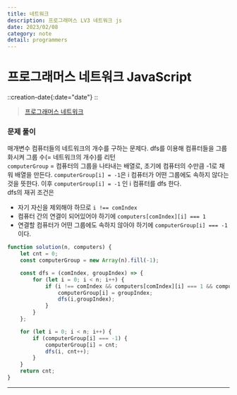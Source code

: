 ```yaml
---
title: 네트워크
description: 프로그래머스 LV3 네트워크 js
date: 2023/02/08
category: note
detail: programmers
---
```


# 프로그래머스 네트워크 JavaScript
::creation-date{:date="date"}
::

> <a href="https://school.programmers.co.kr/learn/courses/30/lessons/43162" target="_blank" class="font-bold">프로그래머스 네트워크</a>

### 문제 풀이
매개변수 컴퓨터들의 네트워크의 개수를 구하는 문제다. dfs를 이용해 컴퓨터들을 그룹화시켜 그룹 수(= 네트워크의 개수)를 리턴  
`computerGroup` = 컴퓨터의 그룹을 나타내는 배열로, 초기에 컴퓨터의 수만큼 -1로 채워 배열을 만든다. `computerGroup[i] = -1`은 i 컴퓨터가 어떤 그룹에도 속하지 않다는 것을 뜻한다. 이후 `computerGroup[i] = -1` 인 i 컴퓨터를 dfs 한다.  
dfs의 재귀 조건은   
- 자기 자신을 제외해야 하므로 `i !== comIndex`
- 컴퓨터 간의 연결이 되어있어야 하기에 `computers[comIndex][i] === 1`
- 연결할 컴퓨터가 어떤 그룹에도 속하지 않아야 하기에 `computerGroup[i] === -1`이다.

```js
function solution(n, computers) {
    let cnt = 0;
    const computerGroup = new Array(n).fill(-1);

    const dfs = (comIndex, groupIndex) => {
        for (let i = 0; i < n; i++) {
            if (i !== comIndex && computers[comIndex][i] === 1 && computerGroup[i] === -1) {
                computerGroup[i] = groupIndex;
                dfs(i,groupIndex);
            }
        }
    };

    for (let i = 0; i < n; i++) {
        if (computerGroup[i] === -1) {
            computerGroup[i] = cnt;
            dfs(i, cnt++);
        }
    }
    return cnt;
}

```

---